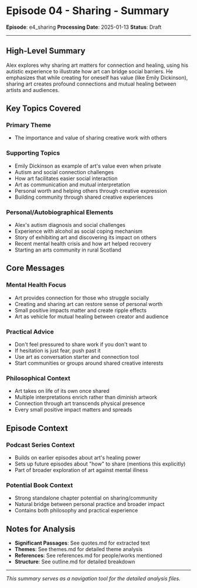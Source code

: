 # Episode 04 - Sharing - Summary

**Episode**: e4_sharing
**Processing Date**: 2025-01-13
**Status**: Draft

---

## High-Level Summary

Alex explores why sharing art matters for connection and healing, using his autistic experience to illustrate how art can bridge social barriers. He emphasizes that while creating for oneself has value (like Emily Dickinson), sharing art creates profound connections and mutual healing between artists and audiences.

## Key Topics Covered

### Primary Theme
- The importance and value of sharing creative work with others

### Supporting Topics
- Emily Dickinson as example of art's value even when private
- Autism and social connection challenges
- How art facilitates easier social interaction
- Art as communication and mutual interpretation
- Personal worth and helping others through creative expression
- Building community through shared creative experiences

### Personal/Autobiographical Elements
- Alex's autism diagnosis and social challenges
- Experience with alcohol as social coping mechanism
- Story of exhibiting art and discovering its impact on others
- Recent mental health crisis and how art helped recovery
- Starting an arts community in rural Scotland

## Core Messages

### Mental Health Focus
- Art provides connection for those who struggle socially
- Creating and sharing art can restore sense of personal worth
- Small positive impacts matter and create ripple effects
- Art as vehicle for mutual healing between creator and audience

### Practical Advice
- Don't feel pressured to share work if you don't want to
- If hesitation is just fear, push past it
- Use art as conversation starter and connection tool
- Start communities or groups around shared creative interests

### Philosophical Context
- Art takes on life of its own once shared
- Multiple interpretations enrich rather than diminish artwork
- Connection through art transcends physical presence
- Every small positive impact matters and spreads

## Episode Context

### Podcast Series Context
- Builds on earlier episodes about art's healing power
- Sets up future episodes about "how" to share (mentions this explicitly)
- Part of broader exploration of art against mental illness

### Potential Book Context
- Strong standalone chapter potential on sharing/community
- Natural bridge between personal practice and broader impact
- Contains both philosophy and practical experience

## Notes for Analysis

- **Significant Passages**: See quotes.md for extracted text
- **Themes**: See themes.md for detailed theme analysis  
- **References**: See references.md for people/works mentioned
- **Structure**: See outline.md for detailed breakdown

---

*This summary serves as a navigation tool for the detailed analysis files.*
